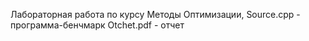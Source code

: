 Лабораторная работа по курсу Методы Оптимизации,
Source.cpp - программа-бенчмарк
Otchet.pdf - отчет
